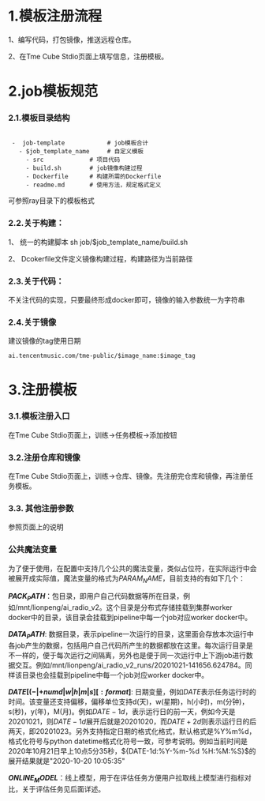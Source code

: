 
# 1.模板注册流程

1、编写代码，打包镜像，推送远程仓库。 

2、在Tme Cube Stdio页面上填写信息，注册模板。

# 2.job模板规范

### 2.1.模板目录结构
```
  
 -  job-template            # job模板合计
   - $job_template_name     # 自定义模板
     - src             # 项目代码
     - build.sh        # job镜像构建过程
     - Dockerfile      # 构建所需的Dockerfile
     - readme.md       # 使用方法，规定格式定义
```
可参照ray目录下的模板格式

### 2.2.关于构建：

1、 统一的构建脚本 sh job/$job_template_name/build.sh

2、 Dcokerfile文件定义镜像构建过程，构建路径为当前路径

### 2.3.关于代码：

不关注代码的实现，只要最终形成docker即可，镜像的输入参数统一为字符串

### 2.4.关于镜像
建议镜像的tag使用日期

`ai.tencentmusic.com/tme-public/$image_name:$image_tag`

# 3.注册模板
### 3.1.模板注册入口
在Tme Cube Stdio页面上，训练->任务模板->添加按钮

### 3.2.注册仓库和镜像
在Tme Cube Stdio页面上，训练->仓库、镜像。先注册完仓库和镜像，再注册任务模板。

### 3.3. 其他注册参数
参照页面上的说明

### 公共魔法变量

为了便于使用，在配置中支持几个公共的魔法变量，类似占位符，在实际运行中会被展开成实际值，魔法变量的格式为${PARAM_NAME}$，目前支持的有如下几个：

__${PACK_PATH}$__：包目录，即用户自己代码数据等所在目录，例如/mnt/lionpeng/ai_radio_v2。这个目录是分布式存储挂载到集群worker docker中的目录，该目录会挂载到pipeline中每一个job对应worker docker中。
	
__${DATA_PATH}$__: 数据目录，表示pipeline一次运行的目录，这里面会存放本次运行中各job产生的数据，包括用户自己代码所产生的数据都放在这里。每次运行目录是不一样的，便于每次运行之间隔离，另外也是便于同一次运行中上下游job进行数据交互。例如/mnt/lionpeng/ai_radio_v2_runs/20201021-141656.624784。同样该目录也会挂载到pipeline中每一个job对应worker docker中。

__${DATE[(-|+numd|w|h|m|s][:format]}$__: 日期变量，例如${DATE}$表示任务运行时的时间。该变量还支持偏移，偏移单位支持d(天)，w(星期)，h(小时)，m(分钟)，s(秒)，y(年)，M(月)。例如${DATE-1d}$，表示运行日的前一天，例如今天是20201021，则${DATE-1d}$展开后就是20201020，而${DATE+2d}$则表示运行日的后两天，即20201023。另外支持指定日期的格式化格式，默认格式是%Y%m%d，格式化符号与python datetime格式化符号一致，可参考说明。例如当前时间是2020年10月21日早上10点5分35秒，${DATE-1d:%Y-%m-%d %H:%M:%S}$的展开结果就是"2020-10-20 10:05:35"

__${ONLINE_MODEL}$__：线上模型，用于在评估任务方便用户拉取线上模型进行指标对比，关于评估任务见后面详述。